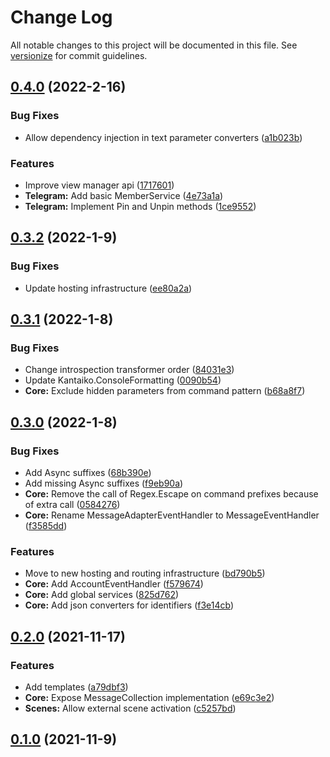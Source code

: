 # Change Log

All notable changes to this project will be documented in this file. See [versionize](https://github.com/saintedlama/versionize) for commit guidelines.

<a name="0.4.0"></a>
## [0.4.0](https://www.github.com/Replikit/Replikit/releases/tag/v0.4.0) (2022-2-16)

### Bug Fixes

* Allow dependency injection in text parameter converters ([a1b023b](https://www.github.com/Replikit/Replikit/commit/a1b023b46f2d163a2888593de457d99c1cf35b25))

### Features

* Improve view manager api ([1717601](https://www.github.com/Replikit/Replikit/commit/171760190714379cc5b1d3a8e2ed9fe0dfd6c83a))
* **Telegram:** Add basic MemberService ([4e73a1a](https://www.github.com/Replikit/Replikit/commit/4e73a1a2e4593a5e77d52f11a931891e36a8880f))
* **Telegram:** Implement Pin and Unpin methods ([1ce9552](https://www.github.com/Replikit/Replikit/commit/1ce9552ac52a9df9c9c80fe175787562188e1453))

<a name="0.3.2"></a>
## [0.3.2](https://www.github.com/Replikit/Replikit/releases/tag/v0.3.2) (2022-1-9)

### Bug Fixes

* Update hosting infrastructure ([ee80a2a](https://www.github.com/Replikit/Replikit/commit/ee80a2a93741a5d9c0c7d23e228345db826882f2))

<a name="0.3.1"></a>
## [0.3.1](https://www.github.com/Replikit/Replikit/releases/tag/v0.3.1) (2022-1-8)

### Bug Fixes

* Change introspection transformer order ([84031e3](https://www.github.com/Replikit/Replikit/commit/84031e34458c3b1dc996d711466d1874cd2b63e6))
* Update Kantaiko.ConsoleFormatting ([0090b54](https://www.github.com/Replikit/Replikit/commit/0090b54a7865a6c3b7de0d19e6f03813ebe0b9da))
* **Core:** Exclude hidden parameters from command pattern ([b68a8f7](https://www.github.com/Replikit/Replikit/commit/b68a8f7ab815e39fbe5ae7de3f0c08667fcaceab))

<a name="0.3.0"></a>
## [0.3.0](https://www.github.com/Replikit/Replikit/releases/tag/v0.3.0) (2022-1-8)

### Bug Fixes

* Add Async suffixes ([68b390e](https://www.github.com/Replikit/Replikit/commit/68b390e7e526ff833f4dc1e37613f6665453b287))
* Add missing Async suffixes ([f9eb90a](https://www.github.com/Replikit/Replikit/commit/f9eb90ac1f4fef22996deb3a827071517cb8538f))
* **Core:** Remove the call of Regex.Escape on command prefixes because of extra call ([0584276](https://www.github.com/Replikit/Replikit/commit/05842765308b696a206cf686cac4bdfa23786b5b))
* **Core:** Rename MessageAdapterEventHandler to MessageEventHandler ([f3585dd](https://www.github.com/Replikit/Replikit/commit/f3585ddaf8093b790e3275a1cd38f2eb35b3237e))

### Features

* Move to new hosting and routing infrastructure ([bd790b5](https://www.github.com/Replikit/Replikit/commit/bd790b548a95d82affab62d906056730ce216eff))
* **Core:** Add AccountEventHandler ([f579674](https://www.github.com/Replikit/Replikit/commit/f579674a2bbe0b099c0484cf1c225d59fb47a048))
* **Core:** Add global services ([825d762](https://www.github.com/Replikit/Replikit/commit/825d762429701d4edffb47af7aa0e1b7ed30f571))
* **Core:** Add json converters for identifiers ([f3e14cb](https://www.github.com/Replikit/Replikit/commit/f3e14cbc747f9764a7c0b800e73312c6b5874c0b))

<a name="0.2.0"></a>
## [0.2.0](https://www.github.com/Replikit/Replikit/releases/tag/v0.2.0) (2021-11-17)

### Features

* Add templates ([a79dbf3](https://www.github.com/Replikit/Replikit/commit/a79dbf3ef4b9ce18354b4b6cb2fd5e01d41f56c3))
* **Core:** Expose MessageCollection implementation ([e69c3e2](https://www.github.com/Replikit/Replikit/commit/e69c3e209a40ecb8989f02b1d6fb6bda3724e61c))
* **Scenes:** Allow external scene activation ([c5257bd](https://www.github.com/Replikit/Replikit/commit/c5257bd17f3df52c8551633ca81d5577b9d6904c))

<a name="0.1.0"></a>
## [0.1.0](https://www.github.com/Replikit/Replikit/releases/tag/v0.1.0) (2021-11-9)

